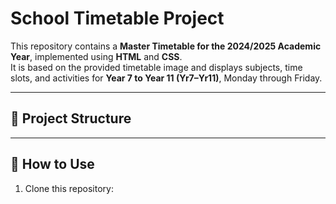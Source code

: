 # School Timetable Project

This repository contains a **Master Timetable for the 2024/2025 Academic Year**, implemented using **HTML** and **CSS**.  
It is based on the provided timetable image and displays subjects, time slots, and activities for **Year 7 to Year 11 (Yr7–Yr11)**, Monday through Friday.

---

## 📂 Project Structure
---

## 🚀 How to Use
1. Clone this repository:
   ```bas